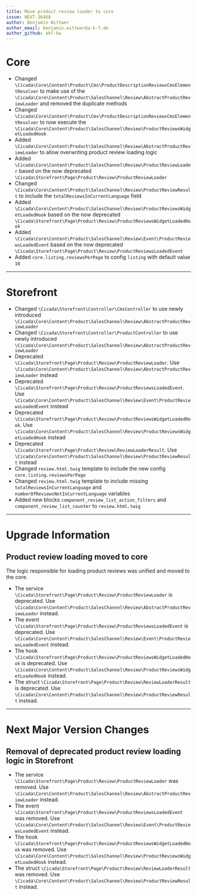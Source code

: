 ```yaml
---
title: Move product review loader to core
issue: NEXT-36468
author: Benjamin Wittwer
author_email: benjamin.wittwer@a-k-f.de
author_github: akf-bw
---
```

# Core
* Changed `\Cicada\Core\Content\Product\Cms\ProductDescriptionReviewsCmsElementResolver` to make use of the `\Cicada\Core\Content\Product\SalesChannel\Review\AbstractProductReviewLoader` and removed the duplicate methods
* Changed `\Cicada\Core\Content\Product\Cms\ProductDescriptionReviewsCmsElementResolver` to now execute the `\Cicada\Core\Content\Product\SalesChannel\Review\ProductReviewsWidgetLoadedHook`
* Added `\Cicada\Core\Content\Product\SalesChannel\Review\AbstractProductReviewLoader` to allow overwriting product review loading logic
* Added `\Cicada\Core\Content\Product\SalesChannel\Review\ProductReviewLoader` based on the now deprecated `\Cicada\Storefront\Page\Product\Review\ProductReviewLoader`
* Changed `\Cicada\Core\Content\Product\SalesChannel\Review\ProductReviewResult` to include the `totalReviewsInCurrentLanguage` field
* Added `\Cicada\Core\Content\Product\SalesChannel\Review\ProductReviewsWidgetLoadedHook` based on the now deprecated `\Cicada\Storefront\Page\Product\Review\ProductReviewsWidgetLoadedHook`
* Added `\Cicada\Core\Content\Product\SalesChannel\Review\Event\ProductReviewsLoadedEvent` based on the now deprecated `\Cicada\Storefront\Page\Product\Review\ProductReviewsLoadedEvent`
* Added `core.listing.reviewsPerPage` to config `listing` with default value `10`
___
# Storefront
* Changed `\Cicada\Storefront\Controller\CmsController` to use newly introduced `\Cicada\Core\Content\Product\SalesChannel\Review\AbstractProductReviewLoader`
* Changed `\Cicada\Storefront\Controller\ProductController` to use newly introduced `\Cicada\Core\Content\Product\SalesChannel\Review\AbstractProductReviewLoader`
* Deprecated `\Cicada\Storefront\Page\Product\Review\ProductReviewLoader`. Use `\Cicada\Core\Content\Product\SalesChannel\Review\AbstractProductReviewLoader` instead
* Deprecated `\Cicada\Storefront\Page\Product\Review\ProductReviewsLoadedEvent`. Use `\Cicada\Core\Content\Product\SalesChannel\Review\Event\ProductReviewsLoadedEvent` instead
* Deprecated `\Cicada\Storefront\Page\Product\Review\ProductReviewsWidgetLoadedHook`. Use `\Cicada\Core\Content\Product\SalesChannel\Review\ProductReviewsWidgetLoadedHook` instead
* Deprecated `\Cicada\Storefront\Page\Product\Review\ReviewLoaderResult`. Use `\Cicada\Core\Content\Product\SalesChannel\Review\ProductReviewResult` instead
* Changed `review.html.twig` template to include the new config `core.listing.reviewsPerPage`
* Changed `review.html.twig` template to include missing `totalReviewsInCurrentLanguage` and `numberOfReviewsNotInCurrentLanguage` variables
* Added new blocks `component_review_list_action_filters` and `component_review_list_counter` to `review.html.twig`
___
# Upgrade Information

## Product review loading moved to core
The logic responsible for loading product reviews was unified and moved to the core.
* The service `\Cicada\Storefront\Page\Product\Review\ProductReviewLoader` is deprecated. Use `\Cicada\Core\Content\Product\SalesChannel\Review\AbstractProductReviewLoader` instead.
* The event `\Cicada\Storefront\Page\Product\Review\ProductReviewsLoadedEvent` is deprecated. Use `\Cicada\Core\Content\Product\SalesChannel\Review\Event\ProductReviewsLoadedEvent` instead.
* The hook `\Cicada\Storefront\Page\Product\Review\ProductReviewsWidgetLoadedHook` is deprecated. Use `\Cicada\Core\Content\Product\SalesChannel\Review\ProductReviewsWidgetLoadedHook` instead.
* The struct `\Cicada\Storefront\Page\Product\Review\ReviewLoaderResult` is deprecated. Use `\Cicada\Core\Content\Product\SalesChannel\Review\ProductReviewResult` instead.
___
# Next Major Version Changes

## Removal of deprecated product review loading logic in Storefront
* The service `\Cicada\Storefront\Page\Product\Review\ProductReviewLoader` was removed. Use `\Cicada\Core\Content\Product\SalesChannel\Review\AbstractProductReviewLoader` instead.
* The event `\Cicada\Storefront\Page\Product\Review\ProductReviewsLoadedEvent` was removed. Use `\Cicada\Core\Content\Product\SalesChannel\Review\Event\ProductReviewsLoadedEvent` instead.
* The hook `\Cicada\Storefront\Page\Product\Review\ProductReviewsWidgetLoadedHook` was removed. Use `\Cicada\Core\Content\Product\SalesChannel\Review\ProductReviewsWidgetLoadedHook` instead.
* The struct `\Cicada\Storefront\Page\Product\Review\ReviewLoaderResult` was removed. Use `\Cicada\Core\Content\Product\SalesChannel\Review\ProductReviewResult` instead.
